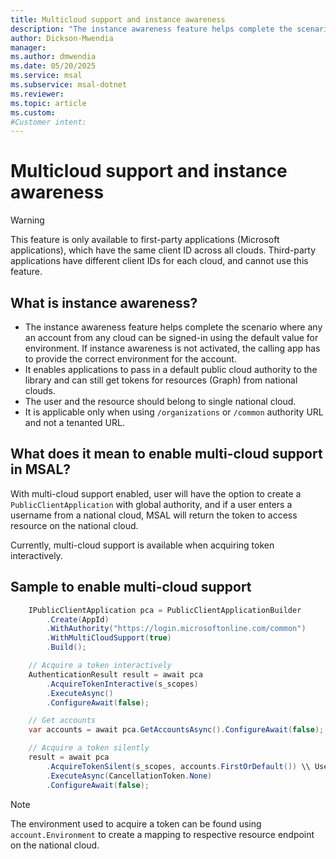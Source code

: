 ```yaml
---
title: Multicloud support and instance awareness
description: "The instance awareness feature helps complete the scenario where any an account from any cloud can be signed-in using the default value for environment."
author: Dickson-Mwendia
manager: 
ms.author: dmwendia
ms.date: 05/20/2025
ms.service: msal
ms.subservice: msal-dotnet
ms.reviewer: 
ms.topic: article
ms.custom: 
#Customer intent: 
---
```


# Multicloud support and instance awareness

>[!WARNING]
>This feature is only available to first-party applications (Microsoft applications), which have the same client ID across all clouds. Third-party applications have different client IDs for each cloud, and cannot use this feature.

## What is instance awareness?

* The instance awareness feature helps complete the scenario where any an account from any cloud can be signed-in using the default value for environment. If instance awareness is not activated, the calling app has to provide the correct environment for the account.
* It enables applications to pass in a default public cloud authority to the library and can still get tokens for resources (Graph) from national clouds.
* The user and the resource should belong to single national cloud.
* It is applicable only when using `/organizations` or `/common` authority URL and not a tenanted URL.

## What does it mean to enable multi-cloud support in MSAL?

With multi-cloud support enabled, user will have the option to create a `PublicClientApplication` with global authority, and if a user enters a username from a national cloud, MSAL will return the token to access resource on the national cloud.

Currently, multi-cloud support is available when acquiring token interactively.

## Sample to enable multi-cloud support

```csharp
    IPublicClientApplication pca = PublicClientApplicationBuilder
        .Create(AppId)
        .WithAuthority("https://login.microsoftonline.com/common")
        .WithMultiCloudSupport(true)
        .Build();

    // Acquire a token interactively
    AuthenticationResult result = await pca
        .AcquireTokenInteractive(s_scopes)
        .ExecuteAsync()
        .ConfigureAwait(false);

    // Get accounts
    var accounts = await pca.GetAccountsAsync().ConfigureAwait(false);

    // Acquire a token silently
    result = await pca
        .AcquireTokenSilent(s_scopes, accounts.FirstOrDefault()) \\ Use the account to make the silent call
        .ExecuteAsync(CancellationToken.None)
        .ConfigureAwait(false);
```

>[!NOTE]
>The environment used to acquire a token can be found using `account.Environment` to create a mapping to respective resource endpoint on the national cloud.
